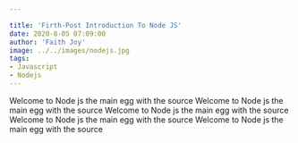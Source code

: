 ```yaml
---

title: 'Firth-Post Introduction To Node JS'
date: 2020-8-05 07:09:00
author: 'Faith Joy'
image: ../../images/nodejs.jpg
tags: 
- Javascript
- Nodejs
---
```


Welcome to Node js the main egg with the source
Welcome to Node js the main egg with the source
Welcome to Node js the main egg with the source
Welcome to Node js the main egg with the source
Welcome to Node js the main egg with the source

